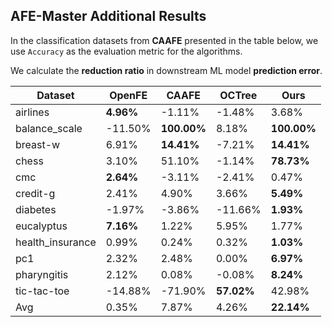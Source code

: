 ## AFE-Master Additional Results

In the classification datasets from **CAAFE** presented in the table below, we use `Accuracy` as the evaluation metric for the algorithms. 

We calculate the **reduction ratio** in downstream ML model **prediction error**.

| Dataset          | OpenFE    | CAAFE       | OCTree     | Ours        |  
|------------------|-----------|-------------|------------|-------------|
| airlines         | **4.96%** | -1.11%      | -1.48%     | 3.68%       |
| balance_scale    | -11.50%   | **100.00%** | 8.18%      | **100.00%** |
| breast-w         | 6.91%     | **14.41%**  | -7.21%     | **14.41%**  |
| chess            | 3.10%     | 51.10%      | -1.14%     | **78.73%**  |
| cmc              | **2.64%** | -3.11%      | -2.41%     | 0.47%       |
| credit-g         | 2.41%     | 4.90%       | 3.66%      | **5.49%**   |
| diabetes         | -1.97%    | -3.86%      | -11.66%    | **1.93%**   |
| eucalyptus       | **7.16%** | 1.22%       | 5.95%      | 1.77%       |
| health_insurance | 0.99%     | 0.24%       | 0.32%      | **1.03%**   |
| pc1              | 2.32%     | 2.48%       | 0.00%      | **6.97%**   |
| pharyngitis      | 2.12%     | 0.08%       | -0.08%     | **8.24%**   |
| tic-tac-toe      | -14.88%   | -71.90%     | **57.02%** | 42.98%      |
| Avg              | 0.35%     | 7.87%       | 4.26%      | **22.14%**  |
